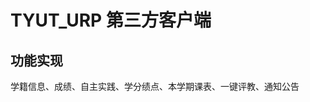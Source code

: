 TYUT_URP 第三方客户端
===================================  
功能实现
-----------------------------------  
学籍信息、成绩、自主实践、学分绩点、本学期课表、一键评教、通知公告

